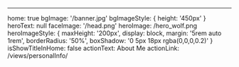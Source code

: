 ---
home: true
bgImage: '/banner.jpg'
bgImageStyle: {
  height: '450px'
}
heroText: null
faceImage: '/head.png'
heroImage: /hero_wolf.png
heroImageStyle: {
  maxHeight: '200px',
  display: block,
  margin: '5rem auto 1rem',
  borderRadius: '50%',
  boxShadow: '0 5px 18px rgba(0,0,0,0.2)'
}
isShowTitleInHome: false
actionText: About Me
actionLink: /views/personalInfo/

